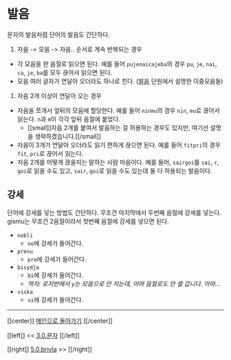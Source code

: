# 발음

문자의 발음처럼 단어의 발음도 간단하다.

1. 자음 -> 모음 -> 자음.. 순서로 계속 반복되는 경우
  - 각 모음을 한 음절로 읽으면 된다. 예를 들어 `pujenaicajeba`의 경우 `pu`, `je`, `nai`, `ca`, `je`, `ba`를 모두 끊어서 읽으면 된다.
  - 모음 여러 글자가 연달아 오더라도 하나로 친다. ([발음](#발음) 단원에서 설명한 이중모음들)
1. 자음 2개 이상이 연달아 오는 경우
  - 자음을 쪼개서 앞뒤의 모음에 할당한다. 예를 들어 `ninmu`의 경우 `nin`, `mu`로 끊어서 읽는다. `n`과 `m`이 각각 앞뒤 음절에 붙었다.
    - [[small]]자음 2개를 붙여서 발음하는 걸 허용하는 경우도 있지만, 여기선 설명을 생략하겠습니다.[[/small]]
  - 자음이 3개가 연달아 오더라도 읽기 편하게 끊으면 된다. 예를 들어 `fitpri`의 경우 `fit`, `pri`로 끊어서 읽는다.
  - 자음 2개를 어떻게 끊을지는 말하는 사람 마음이다. 예를 들어, `sairgoi`를 `sai`, `r`, `goi`로 읽을 수도 있고, `sair`, `goi`로 읽을 수도 있는데 둘 다 허용되는 발음이다.

## 강세

단어에 강세를 넣는 방법도 간단하다. 무조건 마지막에서 두번째 음절에 강세를 넣는다. gismu는 무조건 2음절이라서 첫번째 음절에 강세를 넣으면 된다.

- `nobli`
  - `no`에 강세가 들어간다.
- `prenu`
  - `pre`에 강세가 들어간다.
- `bisydja`
  - `bi`에 강세가 들어간다.
  - *역자: 로지반에서 `y`는 모음으로 안 치는데, 아마 음절로도 안 셀 겁니다. 아마...*
- `viska`
  - `vi`에 강세가 들어간다.

---

[[center]]
[메인으로 돌아가기](index.html)
[[/center]]

[[left]]
<< [3.0.문자](03_00_문자.html)
[[/left]]

[[right]]
[5.0.brivla](05_00_brivla.html) >>
[[/right]]
